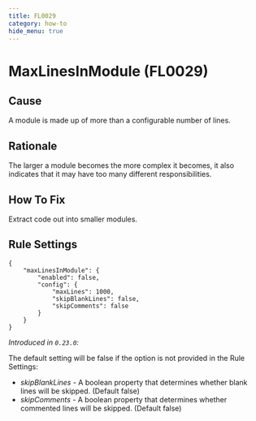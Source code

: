 ```yaml
---
title: FL0029
category: how-to
hide_menu: true
---
```


# MaxLinesInModule (FL0029)

## Cause

A module is made up of more than a configurable number of lines.

## Rationale

The larger a module becomes the more complex it becomes, it also indicates that it may have too many different responsibilities.

## How To Fix

Extract code out into smaller modules.

## Rule Settings

    {
        "maxLinesInModule": {
            "enabled": false,
            "config": {
                "maxLines": 1000,
                "skipBlankLines": false,
                "skipComments": false
            }
        }
    }

*Introduced in `0.23.0`:*

The default setting will be false if the option is not provided in the Rule Settings:
* *skipBlankLines* - A boolean property that determines whether blank lines will be skipped. (Default false)
* *skipComments* - A boolean property that determines whether commented lines will be skipped. (Default false)
